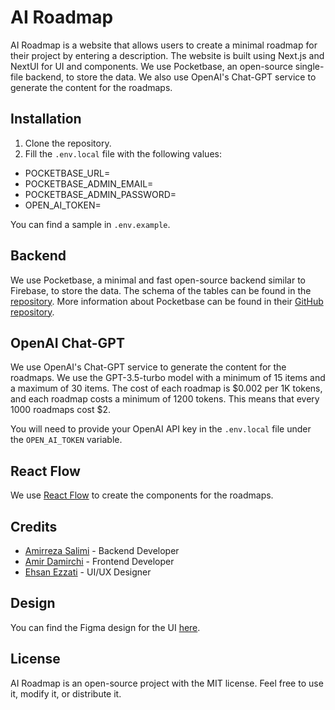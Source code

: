 # AI Roadmap

AI Roadmap is a website that allows users to create a minimal roadmap for their project by entering a description. The website is built using Next.js and NextUI for UI and components. We use Pocketbase, an open-source single-file backend, to store the data. We also use OpenAI's Chat-GPT service to generate the content for the roadmaps.

## Installation

1. Clone the repository.
2. Fill the `.env.local` file with the following values:

- POCKETBASE_URL=
- POCKETBASE_ADMIN_EMAIL=
- POCKETBASE_ADMIN_PASSWORD=
- OPEN_AI_TOKEN=

You can find a sample in `.env.example`.

## Backend

We use Pocketbase, a minimal and fast open-source backend similar to Firebase, to store the data. The schema of the tables can be found in the [repository](https://github.com/amirrezasalimi/ai-roadmap-backend). More information about Pocketbase can be found in their [GitHub repository](https://github.com/pocketbase/pocketbase).

## OpenAI Chat-GPT

We use OpenAI's Chat-GPT service to generate the content for the roadmaps. We use the GPT-3.5-turbo model with a minimum of 15 items and a maximum of 30 items. The cost of each roadmap is $0.002 per 1K tokens, and each roadmap costs a minimum of 1200 tokens. This means that every 1000 roadmaps cost $2.

You will need to provide your OpenAI API key in the `.env.local` file under the `OPEN_AI_TOKEN` variable.


## React Flow

We use [React Flow](https://reactflow.dev/) to create the components for the roadmaps.


## Credits

* [Amirreza Salimi](https://github.com/amirrezasalimi) - Backend Developer
* [Amir Damirchi](https://github.com/amird308) - Frontend Developer
* [Ehsan Ezzati](https://dribbble.com/theehsanez) - UI/UX Designer 

## Design

You can find the Figma design for the UI [here](https://www.figma.com/file/iBSVcVXVZeLq4Anpwj5J9u/AI?node-id=0%3A1&t=Fh9De29ElXU4u51G-1).

## License

AI Roadmap is an open-source project with the MIT license. Feel free to use it, modify it, or distribute it.

